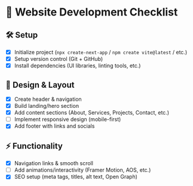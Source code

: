 # 📝 Website Development Checklist  

## 🛠️ Setup  
- [x] Initialize project (`npx create-next-app` / `npm create vite@latest` / etc.)  
- [x] Setup version control (Git + GitHub)  
- [x] Install dependencies (UI libraries, linting tools, etc.)  

## 🎨 Design & Layout  
- [x] Create header & navigation  
- [x] Build landing/hero section  
- [x] Add content sections (About, Services, Projects, Contact, etc.)  
- [ ] Implement responsive design (mobile-first)  
- [x] Add footer with links and socials  

## ⚡ Functionality  
- [x] Navigation links & smooth scroll  
- [ ] Add animations/interactivity (Framer Motion, AOS, etc.)  
- [x] SEO setup (meta tags, titles, alt text, Open Graph)  
